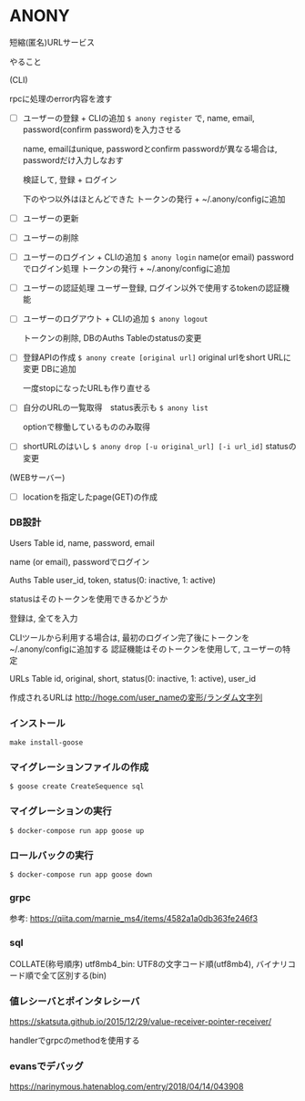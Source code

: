 # ANONY
短縮(匿名)URLサービス


やること

(CLI)

rpcに処理のerror内容を渡す

- [ ] ユーザーの登録 + CLIの追加
    `$ anony register`
    で, name, email, password(confirm password)を入力させる

    name, emailはunique, passwordとconfirm passwordが異なる場合は, passwordだけ入力しなおす

    検証して, 登録 + ログイン


    下のやつ以外はほとんどできた
    トークンの発行 + ~/.anony/configに追加

- [ ] ユーザーの更新

- [ ] ユーザーの削除

- [ ] ユーザーのログイン + CLIの追加
    `$ anony login`
    name(or email) passwordでログイン処理
    トークンの発行 + ~/.anony/configに追加

- [ ] ユーザーの認証処理
    ユーザー登録, ログイン以外で使用するtokenの認証機能

- [ ] ユーザーのログアウト + CLIの追加
    `$ anony logout`

    トークンの削除, DBのAuths Tableのstatusの変更

- [ ] 登録APIの作成
    `$ anony create [original url]`
    original urlをshort URLに変更
    DBに追加

    一度stopになったURLも作り直せる

- [ ] 自分のURLの一覧取得　status表示も
    `$ anony list`

    optionで稼働しているもののみ取得

- [ ] shortURLのはいし
    `$ anony drop [-u original_url] [-i url_id]`
    statusの変更

(WEBサーバー)
- [ ] locationを指定したpage(GET)の作成

### DB設計

Users Table
id, name, password, email

name (or email), passwordでログイン

Auths Table
user_id, token, status(0: inactive, 1: active)

statusはそのトークンを使用できるかどうか

登録は, 全てを入力

CLIツールから利用する場合は, 最初のログイン完了後にトークンを~/.anony/configに追加する
認証機能はそのトークンを使用して, ユーザーの特定


URLs Table
id, original, short, status(0: inactive, 1: active), user_id


作成されるURLは
http://hoge.com/user_nameの変形/ランダム文字列


### インストール
`make install-goose`

### マイグレーションファイルの作成
```
$ goose create CreateSequence sql
```

### マイグレーションの実行
```
$ docker-compose run app goose up
```
### ロールバックの実行
```
$ docker-compose run app goose down
```

### grpc
参考: https://qiita.com/marnie_ms4/items/4582a1a0db363fe246f3

### sql 
COLLATE(称号順序)
utf8mb4_bin: UTF8の文字コード順(utf8mb4), バイナリコード順で全て区別する(bin)


### 値レシーバとポインタレシーバ

https://skatsuta.github.io/2015/12/29/value-receiver-pointer-receiver/


handlerでgrpcのmethodを使用する


### evansでデバッグ

https://narinymous.hatenablog.com/entry/2018/04/14/043908